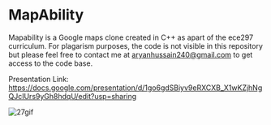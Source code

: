 # MapAbility

Mapability is a Google maps clone created in C++ as apart of the ece297 curriculum. For plagarism purposes, the code is not visible in this repository but please feel free to contact me at aryanhussain240@gmail.com to get access to the code base.

Presentation Link: https://docs.google.com/presentation/d/1go6gdSBiyv9eRXCXB_X1wKZjhNgQJcIUrs9yGh8hdqU/edit?usp=sharing 

![27gif](https://github.com/user-attachments/assets/e9ce8c80-b018-4cca-a817-923930110874)

